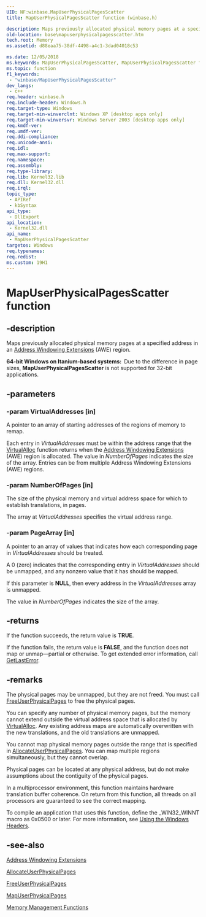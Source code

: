```yaml
---
UID: NF:winbase.MapUserPhysicalPagesScatter
title: MapUserPhysicalPagesScatter function (winbase.h)

description: Maps previously allocated physical memory pages at a specified address in an Address Windowing Extensions (AWE) region.
old-location: base\mapuserphysicalpagesscatter.htm
tech.root: Memory
ms.assetid: d88eaa75-38df-4498-a4c1-3dad04018c53

ms.date: 12/05/2018
ms.keywords: MapUserPhysicalPagesScatter, MapUserPhysicalPagesScatter function, _win32_mapuserphysicalpagesscatter, base.mapuserphysicalpagesscatter, winbase/MapUserPhysicalPagesScatter
ms.topic: function
f1_keywords: 
 - "winbase/MapUserPhysicalPagesScatter"
dev_langs:
 - c++
req.header: winbase.h
req.include-header: Windows.h
req.target-type: Windows
req.target-min-winverclnt: Windows XP [desktop apps only]
req.target-min-winversvr: Windows Server 2003 [desktop apps only]
req.kmdf-ver: 
req.umdf-ver: 
req.ddi-compliance: 
req.unicode-ansi: 
req.idl: 
req.max-support: 
req.namespace: 
req.assembly: 
req.type-library: 
req.lib: Kernel32.lib
req.dll: Kernel32.dll
req.irql: 
topic_type:
 - APIRef
 - kbSyntax
api_type:
 - DllExport
api_location:
 - Kernel32.dll
api_name:
 - MapUserPhysicalPagesScatter
targetos: Windows
req.typenames: 
req.redist: 
ms.custom: 19H1
---
```


# MapUserPhysicalPagesScatter function


## -description


Maps previously allocated physical memory pages at a specified address in an 
    <a href="https://docs.microsoft.com/windows/desktop/Memory/address-windowing-extensions">Address Windowing Extensions</a> (AWE) region.

<b>64-bit Windows on Itanium-based systems:  </b>Due to the difference in page sizes, 
     <b>MapUserPhysicalPagesScatter</b> is not 
     supported for 32-bit applications.


## -parameters




### -param VirtualAddresses [in]

A pointer to an array of starting addresses of the regions of memory to remap. 

Each entry in 
      <i>VirtualAddresses</i> must be within the address range that the 
      <a href="https://docs.microsoft.com/windows/desktop/api/memoryapi/nf-memoryapi-virtualalloc">VirtualAlloc</a> function returns when the <a href="https://docs.microsoft.com/windows/desktop/Memory/address-windowing-extensions">Address Windowing Extensions</a> (AWE) region is 
      allocated. The value in <i>NumberOfPages</i> indicates the size of the array. Entries can be from multiple Address Windowing Extensions (AWE) regions.


### -param NumberOfPages [in]

The size of the physical memory and virtual address space for which to establish translations, in pages. 

The 
      array at <i>VirtualAddresses</i> specifies the virtual address range.


### -param PageArray [in]

A pointer to an array of values that indicates how each corresponding page in 
      <i>VirtualAddresses</i> should be treated. 

A 0 (zero) indicates that the corresponding entry in 
      <i>VirtualAddresses</i> should be unmapped, and any nonzero value that it has should be mapped.
      

If this parameter is <b>NULL</b>, then every address in the <i>VirtualAddresses</i> array is 
       unmapped.

The value in <i>NumberOfPages</i> indicates the size of the array.


## -returns



If the function succeeds, the return value is <b>TRUE</b>.

If the function fails, the return value is <b>FALSE</b>, and the function does not map or unmap—partial or 
       otherwise. To get extended error information, call 
       <a href="https://docs.microsoft.com/windows/desktop/api/errhandlingapi/nf-errhandlingapi-getlasterror">GetLastError</a>.




## -remarks



The physical pages may be unmapped, but they are not freed. You must call 
    <a href="https://docs.microsoft.com/windows/desktop/api/memoryapi/nf-memoryapi-freeuserphysicalpages">FreeUserPhysicalPages</a> to free the physical 
    pages.

You can specify any number of physical memory pages, but the memory cannot extend outside the virtual 
    address space that is allocated by <a href="https://docs.microsoft.com/windows/desktop/api/memoryapi/nf-memoryapi-virtualalloc">VirtualAlloc</a>. Any 
    existing address maps are automatically overwritten with the new translations, and the old translations are 
    unmapped.

You cannot map physical memory pages outside the range that is specified in 
    <a href="https://docs.microsoft.com/windows/desktop/api/memoryapi/nf-memoryapi-allocateuserphysicalpages">AllocateUserPhysicalPages</a>. You can map 
    multiple regions simultaneously, but they cannot overlap.

Physical pages can be located at any physical address, but do not make assumptions about the contiguity of the 
    physical pages.

In a multiprocessor environment, this function maintains hardware translation buffer coherence. On return 
    from this function, all threads on all processors are guaranteed to see the correct mapping.

To compile an application that uses this function, define the _WIN32_WINNT macro as 0x0500 or later. For more 
    information, see <a href="https://docs.microsoft.com/windows/desktop/WinProg/using-the-windows-headers">Using the Windows 
    Headers</a>.




## -see-also




<a href="https://docs.microsoft.com/windows/desktop/Memory/address-windowing-extensions">Address Windowing Extensions</a>



<a href="https://docs.microsoft.com/windows/desktop/api/memoryapi/nf-memoryapi-allocateuserphysicalpages">AllocateUserPhysicalPages</a>



<a href="https://docs.microsoft.com/windows/desktop/api/memoryapi/nf-memoryapi-freeuserphysicalpages">FreeUserPhysicalPages</a>



<a href="https://docs.microsoft.com/windows/desktop/api/memoryapi/nf-memoryapi-mapuserphysicalpages">MapUserPhysicalPages</a>



<a href="https://docs.microsoft.com/windows/desktop/Memory/memory-management-functions">Memory Management Functions</a>
 

 


